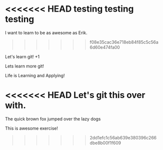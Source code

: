 <<<<<<< HEAD
testing testing testing
=======
I want to learn to be as awesome as Erik.
>>>>>>> f08e35cac36e718eb84f85c5c56a6d60e474fa00

Let's learn git! +1

Lets learn more git!

Life is Learning and Applying!

<<<<<<< HEAD
Let's git this over with.
=======
The quick brown fox jumped over the lazy dogs

This is awesome exercise!
>>>>>>> 2dd1efc1c56ab639e380396c266dbe8b00f1f609
